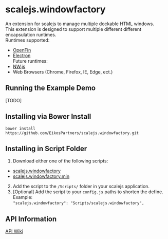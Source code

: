 # scalejs.windowfactory
An extension for scalejs to manage multiple dockable HTML windows.  
This extension is designed to support multiple different different encapsulation runtimes.  
Runtimes supported:  
* [OpenFin](https://openfin.co/)  
* [Electron](http://electron.atom.io/)  
Future runtimes:  
* [NW.js](http://nwjs.io/)  
* Web Browsers (Chrome, Firefox, IE, Edge, ect.)  

## Running the Example Demo
[TODO]

## Installing via Bower Install
`bower install https://github.com/EikosPartners/scalejs.windowfactory.git`

## Installing in Script Folder
1. Download either one of the following scripts:
  * [scalejs.windowfactory](https://raw.githubusercontent.com/EikosPartners/scalejs.windowfactory/master/dist/scalejs.windowfactory.js)
  * [scalejs.windowfactory.min](https://raw.githubusercontent.com/EikosPartners/scalejs.windowfactory/master/dist/scalejs.windowfactory.min.js)
2. Add the script to the `/Scripts/` folder in your scalejs application.
3. [Optional] Add the script to your `config.js` paths to shorten the define. Example:  
`"scalejs.windowfactory": "Scripts/scalejs.windowfactory",`

## API Information
[API Wiki](https://github.com/EikosPartners/scalejs.windowfactory/wiki)
